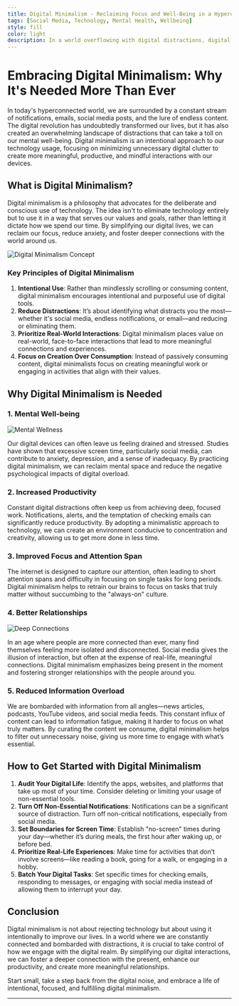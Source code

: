 ```yaml
---
title: Digital Minimalism - Reclaiming Focus and Well-Being in a Hyperconnected World
tags: [Social Media, Technology, Mental Health, Wellbeing]
style: fill
color: light
description: In a world overflowing with digital distractions, digital minimalism offers a way to simplify your technology use and lead a more intentional, productive, and fulfilling life. Learn practical steps to get started and create a more mindful relationship with your digital devices.
---
```


# Embracing Digital Minimalism: Why It's Needed More Than Ever

In today's hyperconnected world, we are surrounded by a constant stream of notifications, emails, social media posts, and the lure of endless content. The digital revolution has undoubtedly transformed our lives, but it has also created an overwhelming landscape of distractions that can take a toll on our mental well-being. Digital minimalism is an intentional approach to our technology usage, focusing on minimizing unnecessary digital clutter to create more meaningful, productive, and mindful interactions with our devices.

## What is Digital Minimalism?

Digital minimalism is a philosophy that advocates for the deliberate and conscious use of technology. The idea isn't to eliminate technology entirely but to use it in a way that serves our values and goals, rather than letting it dictate how we spend our time. By simplifying our digital lives, we can reclaim our focus, reduce anxiety, and foster deeper connections with the world around us.

![Digital Minimalism Concept](https://github.com/user-attachments/assets/101986bc-90eb-4bd8-9267-482e9effa4ec)

### Key Principles of Digital Minimalism

1. **Intentional Use**: Rather than mindlessly scrolling or consuming content, digital minimalism encourages intentional and purposeful use of digital tools.
2. **Reduce Distractions**: It’s about identifying what distracts you the most—whether it's social media, endless notifications, or email—and reducing or eliminating them.
3. **Prioritize Real-World Interactions**: Digital minimalism places value on real-world, face-to-face interactions that lead to more meaningful connections and experiences.
4. **Focus on Creation Over Consumption**: Instead of passively consuming content, digital minimalists focus on creating meaningful work or engaging in activities that align with their values.

## Why Digital Minimalism is Needed

### 1. **Mental Well-being**

![Mental Wellness](https://github.com/user-attachments/assets/3bc78c3b-3f68-428a-9d93-8aa5c106d9c6)

Our digital devices can often leave us feeling drained and stressed. Studies have shown that excessive screen time, particularly social media, can contribute to anxiety, depression, and a sense of inadequacy. By practicing digital minimalism, we can reclaim mental space and reduce the negative psychological impacts of digital overload.

### 2. **Increased Productivity**

Constant digital distractions often keep us from achieving deep, focused work. Notifications, alerts, and the temptation of checking emails can significantly reduce productivity. By adopting a minimalistic approach to technology, we can create an environment conducive to concentration and creativity, allowing us to get more done in less time.

### 3. **Improved Focus and Attention Span**

The internet is designed to capture our attention, often leading to short attention spans and difficulty in focusing on single tasks for long periods. Digital minimalism helps to retrain our brains to focus on tasks that truly matter without succumbing to the "always-on" culture.

### 4. **Better Relationships**

![Deep Connections](https://github.com/user-attachments/assets/3c9fd907-8c64-4650-bcc2-552c9b237745)

In an age where people are more connected than ever, many find themselves feeling more isolated and disconnected. Social media gives the illusion of interaction, but often at the expense of real-life, meaningful connections. Digital minimalism emphasizes being present in the moment and fostering stronger relationships with the people around you.

### 5. **Reduced Information Overload**

We are bombarded with information from all angles—news articles, podcasts, YouTube videos, and social media feeds. This constant influx of content can lead to information fatigue, making it harder to focus on what truly matters. By curating the content we consume, digital minimalism helps to filter out unnecessary noise, giving us more time to engage with what’s essential.

## How to Get Started with Digital Minimalism

1. **Audit Your Digital Life**: Identify the apps, websites, and platforms that take up most of your time. Consider deleting or limiting your usage of non-essential tools.
2. **Turn Off Non-Essential Notifications**: Notifications can be a significant source of distraction. Turn off non-critical notifications, especially from social media.
3. **Set Boundaries for Screen Time**: Establish "no-screen" times during your day—whether it’s during meals, the first hour after waking up, or before bed.
4. **Prioritize Real-Life Experiences**: Make time for activities that don’t involve screens—like reading a book, going for a walk, or engaging in a hobby.
5. **Batch Your Digital Tasks**: Set specific times for checking emails, responding to messages, or engaging with social media instead of allowing them to interrupt your day.

## Conclusion

Digital minimalism is not about rejecting technology but about using it intentionally to improve our lives. In a world where we are constantly connected and bombarded with distractions, it is crucial to take control of how we engage with the digital realm. By simplifying our digital interactions, we can foster a deeper connection with the present, enhance our productivity, and create more meaningful relationships.

Start small, take a step back from the digital noise, and embrace a life of intentional, focused, and fulfilling digital minimalism.

---
